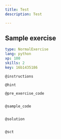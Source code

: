 ```yaml
---
title: Test
description: Test

---
```

## Sample exercise

```yaml
type: NormalExercise
lang: python
xp: 100
skills: 2
key: 16b1435186
```


`@instructions`

`@hint`

`@pre_exercise_code`
```{python}

```

`@sample_code`
```{python}

```

`@solution`
```{python}

```

`@sct`
```{python}

```
